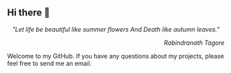 ## Hi there 👋

<p align="center"> 
  <i>"Let life be beautiful like summer flowers And Death like autumn leaves."</i>
</p>
<p align="right"><i>Rabindranath Tagore</i></p>

Welcome to my GitHub. If you have any questions about my projects, please feel free to send me an email.

<!--
**LqNoob/LqNoob** is a ✨ _special_ ✨ repository because its `README.md` (this file) appears on your GitHub profile.

Here are some ideas to get you started:

- 🔭 I’m currently working on ...
- 🌱 I’m currently learning ...
- 👯 I’m looking to collaborate on ...
- 🤔 I’m looking for help with ...
- 💬 Ask me about ...
- 📫 How to reach me: ...
- 😄 Pronouns: ...
- ⚡ Fun fact: ...
-->
